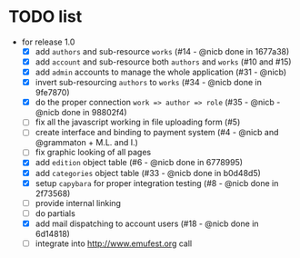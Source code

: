 # TODO list

* for release 1.0
  - [x] add `authors` and sub-resource `works` (#14 - @nicb done in 1677a38)
  - [x] add `account` and sub-resource both `authors` and `works` (#10 and #15)
  - [x] add `admin` accounts to manage the whole application (#31 - @nicb)
  - [x] invert sub-resourcing `authors` to `works` (#34 - @nicb done in 9fe7870)
  - [x] do the proper connection `work => author => role` (#35 - @nicb - @nicb done in 98802f4)
  - [ ] fix all the javascript working in file uploading form (#5)
  - [ ] create interface and binding to payment system (#4 - @nicb and @grammaton + M.L. and I.)
  - [ ] fix graphic looking of all pages
  - [x] add `edition` object table (#6 - @nicb done in 6778995)
  - [x] add `categories` object table (#33 - @nicb done in b0d48d5)
  - [x] setup `capybara` for proper integration testing (#8 - @nicb done in 2f73568)
  - [ ] provide internal linking
  - [ ] do partials 
  - [x] add mail dispatching to account users (#18 - @nicb done in 6d14818)
  - [ ] integrate into http://www.emufest.org call
